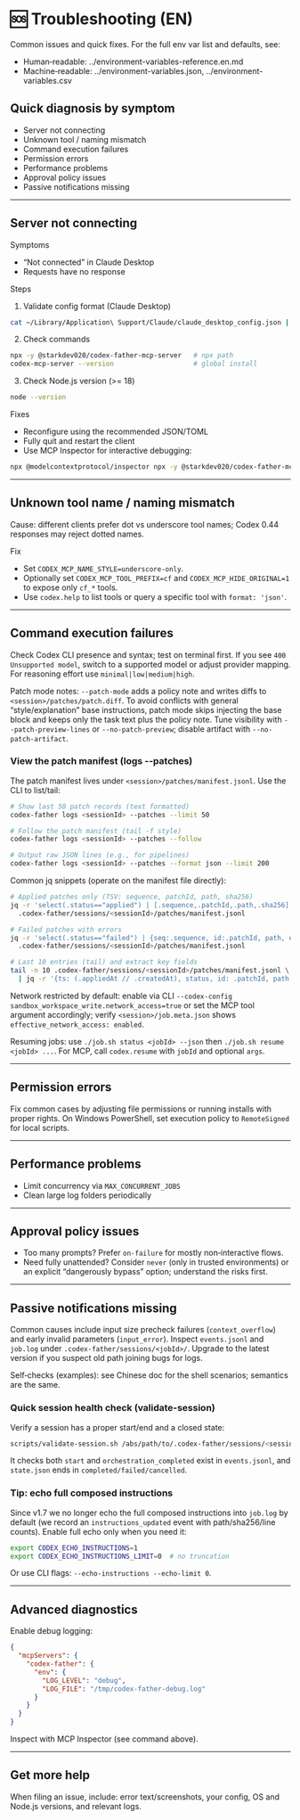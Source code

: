 # 🆘 Troubleshooting (EN)

Common issues and quick fixes. For the full env var list and defaults, see:

- Human‑readable: ../environment-variables-reference.en.md
- Machine‑readable: ../environment-variables.json, ../environment-variables.csv

## Quick diagnosis by symptom

- Server not connecting
- Unknown tool / naming mismatch
- Command execution failures
- Permission errors
- Performance problems
- Approval policy issues
- Passive notifications missing

---

## Server not connecting

Symptoms

- “Not connected” in Claude Desktop
- Requests have no response

Steps

1) Validate config format (Claude Desktop)

```bash
cat ~/Library/Application\ Support/Claude/claude_desktop_config.json | jq .
```

2) Check commands

```bash
npx -y @starkdev020/codex-father-mcp-server   # npx path
codex-mcp-server --version                    # global install
```

3) Check Node.js version (>= 18)

```bash
node --version
```

Fixes

- Reconfigure using the recommended JSON/TOML
- Fully quit and restart the client
- Use MCP Inspector for interactive debugging:

```bash
npx @modelcontextprotocol/inspector npx -y @starkdev020/codex-father-mcp-server
```

---

## Unknown tool name / naming mismatch

Cause: different clients prefer dot vs underscore tool names; Codex 0.44 responses may reject dotted names.

Fix

- Set `CODEX_MCP_NAME_STYLE=underscore-only`.
- Optionally set `CODEX_MCP_TOOL_PREFIX=cf` and `CODEX_MCP_HIDE_ORIGINAL=1` to expose only `cf_*` tools.
- Use `codex.help` to list tools or query a specific tool with `format: 'json'`.

---

## Command execution failures

Check Codex CLI presence and syntax; test on terminal first. If you see `400 Unsupported model`, switch to a supported model or adjust provider mapping. For reasoning effort use `minimal|low|medium|high`.

Patch mode notes: `--patch-mode` adds a policy note and writes diffs to `<session>/patches/patch.diff`. To avoid conflicts with general “style/explanation” base instructions, patch mode skips injecting the base block and keeps only the task text plus the policy note. Tune visibility with `--patch-preview-lines` or `--no-patch-preview`; disable artifact with `--no-patch-artifact`.

### View the patch manifest (logs --patches)

The patch manifest lives under `<session>/patches/manifest.jsonl`. Use the CLI to list/tail:

```bash
# Show last 50 patch records (text formatted)
codex-father logs <sessionId> --patches --limit 50

# Follow the patch manifest (tail -f style)
codex-father logs <sessionId> --patches --follow

# Output raw JSON lines (e.g., for pipelines)
codex-father logs <sessionId> --patches --format json --limit 200
```

Common jq snippets (operate on the manifest file directly):

```bash
# Applied patches only (TSV: sequence, patchId, path, sha256)
jq -r 'select(.status=="applied") | [.sequence,.patchId,.path,.sha256] | @tsv' \
  .codex-father/sessions/<sessionId>/patches/manifest.jsonl

# Failed patches with errors
jq -r 'select(.status=="failed") | {seq:.sequence, id:.patchId, path, error}' \
  .codex-father/sessions/<sessionId>/patches/manifest.jsonl

# Last 10 entries (tail) and extract key fields
tail -n 10 .codex-father/sessions/<sessionId>/patches/manifest.jsonl \
  | jq -r '{ts: (.appliedAt // .createdAt), status, id: .patchId, path, sha: .sha256}'
```

Network restricted by default: enable via CLI `--codex-config sandbox_workspace_write.network_access=true` or set the MCP tool argument accordingly; verify `<session>/job.meta.json` shows `effective_network_access: enabled`.

Resuming jobs: use `./job.sh status <jobId> --json` then `./job.sh resume <jobId> ...`. For MCP, call `codex.resume` with `jobId` and optional `args`.

---

## Permission errors

Fix common cases by adjusting file permissions or running installs with proper rights. On Windows PowerShell, set execution policy to `RemoteSigned` for local scripts.

---

## Performance problems

- Limit concurrency via `MAX_CONCURRENT_JOBS`
- Clean large log folders periodically

---

## Approval policy issues

- Too many prompts? Prefer `on-failure` for mostly non‑interactive flows.
- Need fully unattended? Consider `never` (only in trusted environments) or an explicit “dangerously bypass” option; understand the risks first.

---

## Passive notifications missing

Common causes include input size precheck failures (`context_overflow`) and early invalid parameters (`input_error`). Inspect `events.jsonl` and `job.log` under `.codex-father/sessions/<jobId>/`. Upgrade to the latest version if you suspect old path joining bugs for logs.

Self‑checks (examples): see Chinese doc for the shell scenarios; semantics are the same.

### Quick session health check (validate-session)

Verify a session has a proper start/end and a closed state:

```bash
scripts/validate-session.sh /abs/path/to/.codex-father/sessions/<sessionId>
```

It checks both `start` and `orchestration_completed` exist in `events.jsonl`, and `state.json` ends in `completed/failed/cancelled`.

### Tip: echo full composed instructions

Since v1.7 we no longer echo the full composed instructions into `job.log` by default (we record an `instructions_updated` event with path/sha256/line counts). Enable full echo only when you need it:

```bash
export CODEX_ECHO_INSTRUCTIONS=1
export CODEX_ECHO_INSTRUCTIONS_LIMIT=0  # no truncation
```

Or use CLI flags: `--echo-instructions --echo-limit 0`.

---

## Advanced diagnostics

Enable debug logging:

```json
{
  "mcpServers": {
    "codex-father": {
      "env": {
        "LOG_LEVEL": "debug",
        "LOG_FILE": "/tmp/codex-father-debug.log"
      }
    }
  }
}
```

Inspect with MCP Inspector (see command above).

---

## Get more help

When filing an issue, include: error text/screenshots, your config, OS and Node.js versions, and relevant logs.
